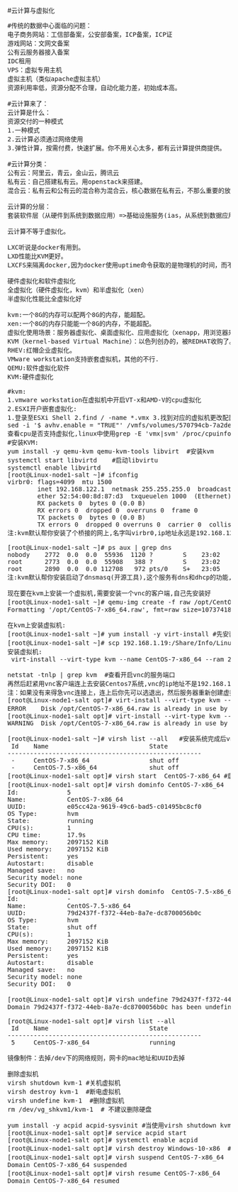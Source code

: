 ﻿#云计算与虚拟化
<pre>
#传统的数据中心面临的问题：
电子商务网站：工信部备案，公安部备案，ICP备案，ICP证
游戏网站：文网文备案
公有云服务器接入备案
IDC租用
VPS：虚拟专用主机
虚拟主机（类似apache虚拟主机）
资源利用率低，资源分配不合理，自动化能力差，初始成本高。

#云计算来了：
云计算是什么：
资源交付的一种模式
1.一种模式
2.云计算必须通过网络使用
3.弹性计算，按需付费，快速扩展。你不用关心太多，都有云计算提供商提供。

#云计算分类：
公有云：阿里云，青云，金山云，腾讯云
私有云：自己搭建私有云。用openstack来搭建。
混合云：私有云和公有云的混合称为混合云，核心数据在私有云，不那么重要的放在公有云上。

云计算的分层：
套装软件层（从硬件到系统到数据应用）=>基础设施服务(ias，从系统到数据应用)=>平台服务(pas，从数据到应用)=>软件服务(sas，全部由提供商来做)

云计算不等于虚拟化。

LXC听说是docker有用到。
LXD性能比KVM更好。
LXCFS来隔离docker,因为docker使用uptime命令获取的是物理机的时间，而不是容器的时间。

硬件虚拟化和软件虚拟化
全虚拟化（硬件虚拟化，kvm）和半虚拟化（xen）
半虚拟化性能比全虚拟化好

kvm:一个8G的内存可以配两个8G的内存，能超配。
xen:一个8G的内存只能能一个8G的内存，不能超配。
虚拟化使用场景：服务器虚拟化、桌面虚拟化、应用虚拟化（xenapp，用浏览器来访问客户端程序）。
KVM（kernel-based Virtual Machine）：以色列创办的，被REDHAT收购了。
RHEV:红帽企业虚拟化。
VMware workstation支持嵌套虚拟机，其他的不行.
QEMU:软件虚拟化软件
KVM:硬件虚拟化

#kvm:
1.vmware workstation在虚拟机中开启VT-x和AMD-V的cpu虚拟化
2.ESXI开户嵌套虚拟化:
1.登录至ESXi Shell 2.find / -name *.vmx 3.找到对应的虚拟机更改配置文件,在最后一行添加vhv.enable = "TRUE"
sed -i '$ avhv.enable = "TRUE"' /vmfs/volumes/570794cb-7a2de328-398b-000c294ee9b7/centos7/centos7.vmx
查看cpu是否支持虚拟化,linux中使用grep -E 'vmx|svm' /proc/cpuinfo 看是否有,有的话现在安装KVM
#安装KVM:
yum install -y qemu-kvm qemu-kvm-tools libvirt  #安装kvm
systemctl start libvirtd    #启动libvirtu
systemctl enable libvirtd
[root@Linux-node1-salt ~]# ifconfig 
virbr0: flags=4099<UP,BROADCAST,MULTICAST>  mtu 1500
        inet 192.168.122.1  netmask 255.255.255.0  broadcast 192.168.122.255
        ether 52:54:00:8d:87:d3  txqueuelen 1000  (Ethernet)
        RX packets 0  bytes 0 (0.0 B)
        RX errors 0  dropped 0  overruns 0  frame 0
        TX packets 0  bytes 0 (0.0 B)
        TX errors 0  dropped 0 overruns 0  carrier 0  collisions 0
注:kvm默认帮你安装了个桥接的网上,名字叫virbr0,ip地址永远是192.168.122.1

[root@Linux-node1-salt ~]# ps aux | grep dns
nobody    2772  0.0  0.0  55936  1120 ?        S    23:02   0:00 /usr/sbin/dnsmasq --conf-file=/var/lib/libvirt/dnsmasq/default.conf --leasefile-ro --dhcp-script=/usr/libexec/libvirt_leaseshelper
root      2773  0.0  0.0  55908   388 ?        S    23:02   0:00 /usr/sbin/dnsmasq --conf-file=/var/lib/libvirt/dnsmasq/default.conf --leasefile-ro --dhcp-script=/usr/libexec/libvirt_leaseshelper
root      2890  0.0  0.0 112708   972 pts/0    S+   23:05   0:00 grep --color=auto dns
注:kvm默认帮你安装启动了dnsmasq(开源工具),这个服务有dns和dhcp的功能,会给你的虚拟机分配ip和dns

现在要在kvm上安装一个虚拟机,需要安装一个vnc的客户端,自己先安装好
[root@Linux-node1-salt ~]# qemu-img create -f raw /opt/CentOS-7-x86_64.raw 10G   #raw虚拟机镜像的格式,是一种裸磁盘,镜像给10G大小，就是整个虚拟机的硬盘大小 
Formatting '/opt/CentOS-7-x86_64.raw', fmt=raw size=10737418240

在kvm上安装虚拟机:
[root@Linux-node1-salt ~]# yum install -y virt-install #先安装装虚拟机的工具
[root@Linux-node1-salt ~]# scp 192.168.1.19:/Share/Info/Linux/Centos7.5.iso /opt #复制iso到/opt下
安装虚拟机:
 virt-install --virt-type kvm --name CentOS-7-x86_64 --ram 2048 --cdrom=/opt/Centos7.5.iso  --disk path=/opt/CentOS-7-x86_64.raw --network network=default --graphics vnc,listen=0.0.0.0 --noautoconsole

netstat -tnlp | grep kvm  #查看开启vnc的服务端口
再然后赶紧用vnc客户端连上去安装Centos7系统,vnc的ip地址不是192.168.122.1,而是这个虚拟机的ip192.168.1.233,光标停留在Install CentOS7上,按tab键进入设置,在quiet后面添加net.ifnames=0 biosdevname=0 使网上名称为eth0
注：如果没有来得急vnc连接上，连上后你先可以选退出，然后服务器重新创建虚拟机，再重新连接即可。
[root@Linux-node1-salt opt]# virt-install --virt-type kvm --name CentOS-7.5-x86_64 --ram 2048 --cdrom=/opt/Centos7.5.iso  --disk path=/opt/CentOS-7-x86_64.raw --network network=default --graphics vnc,listen=0.0.0.0 --noautoconsole
ERROR    Disk /opt/CentOS-7-x86_64.raw is already in use by other guests ['CentOS-7-x86_64']. (Use --check path_in_use=off or --check all=off to override) #由于刚才退出过，有重名，所以这里会报错，提示使用--check path_in_use=off覆盖原先的参数
[root@Linux-node1-salt opt]# virt-install --virt-type kvm --name CentOS-7.5-x86_64 --ram 2048 --cdrom=/opt/Centos7.5.iso  --disk path=/opt/CentOS-7-x86_64.raw --network network=default --graphics vnc,listen=0.0.0.0 --noautoconsole --check path_in_use=off
WARNING  Disk /opt/CentOS-7-x86_64.raw is already in use by other guests ['CentOS-7-x86_64'].

[root@Linux-node1-salt ~]# virsh list --all   #安装系统完成后vnc会断开，这时候需要进入到192.168.1.233中查看虚拟机
 Id    Name                           State
----------------------------------------------------
 -     CentOS-7-x86_64                shut off
 -     CentOS-7.5-x86_64              shut off
[root@Linux-node1-salt opt]# virsh start  CentOS-7-x86_64 #启动虚拟机
[root@Linux-node1-salt opt]# virsh dominfo CentOS-7-x86_64  #查看虚拟机信息
Id:             5
Name:           CentOS-7-x86_64
UUID:           e05cc42a-9619-49c6-bad5-c01495bc8cf0
OS Type:        hvm
State:          running
CPU(s):         1
CPU time:       17.9s
Max memory:     2097152 KiB
Used memory:    2097152 KiB
Persistent:     yes
Autostart:      disable
Managed save:   no
Security model: none
Security DOI:   0
[root@Linux-node1-salt opt]# virsh dominfo  CentOS-7.5-x86_64 
Id:             -
Name:           CentOS-7.5-x86_64
UUID:           79d2437f-f372-44eb-8a7e-dc8700056b0c
OS Type:        hvm
State:          shut off
CPU(s):         1
Max memory:     2097152 KiB
Used memory:    2097152 KiB
Persistent:     yes
Autostart:      disable
Managed save:   no
Security model: none
Security DOI:   0

[root@Linux-node1-salt opt]# virsh undefine 79d2437f-f372-44eb-8a7e-dc8700056b0c #删除CentOS-7.5-x86_64虚拟机
Domain 79d2437f-f372-44eb-8a7e-dc8700056b0c has been undefined

[root@Linux-node1-salt opt]# virsh list --all
 Id    Name                           State
----------------------------------------------------
 5     CentOS-7-x86_64                running

镜像制件：去掉/dev下的网络规则，网卡的mac地址和UUID去掉

删除虚拟机
virsh shutdown kvm-1 #关机虚拟机
virsh destroy kvm-1  #断电虚拟机
virsh undefine kvm-1  #删除虚拟机
rm /dev/vg_shkvm1/kvm-1  # 不建议删除硬盘

yum install -y acpid acpid-sysvinit #当使用virsh shutdown kvm无法关机时，安装好插件后可关机 
[root@Linux-node1-salt opt]# service acpid start
[root@Linux-node1-salt opt]# systemctl enable acpid
[root@Linux-node1-salt opt]# virsh destroy Windows-10-x86  #无法关机时强制断电
[root@Linux-node1-salt opt]# virsh suspend CentOS-7-x86_64   #暂停虚拟机
Domain CentOS-7-x86_64 suspended
[root@Linux-node1-salt opt]# virsh resume CentOS-7-x86_64    #恢复虚拟机
Domain CentOS-7-x86_64 resumed


</pre>

